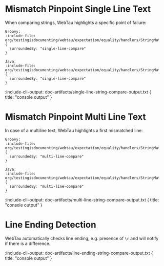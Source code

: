 # Mismatch Pinpoint Single Line Text

When comparing strings, WebTau highlights a specific point of failure:

```tabs
Groovy:
:include-file: org/testingisdocumenting/webtau/expectation/equality/handlers/StringMatchersGroovyExamplesTest.groovy {
  surroundedBy: "single-line-compare"
}

Java:
:include-file: org/testingisdocumenting/webtau/expectation/equality/handlers/StringMatchersJavaExamplesTest.java {
  surroundedBy: "single-line-compare"
}
```

:include-cli-output: doc-artifacts/single-line-string-compare-output.txt {
  title: "console output"
}

# Mismatch Pinpoint Multi Line Text

In case of a multiline text, WebTau highlights a first mismatched line:

```tabs
Groovy:
:include-file: org/testingisdocumenting/webtau/expectation/equality/handlers/StringMatchersGroovyExamplesTest.groovy {
  surroundedBy: "multi-line-compare"
}

Java:
:include-file: org/testingisdocumenting/webtau/expectation/equality/handlers/StringMatchersJavaExamplesTest.java {
  surroundedBy: "multi-line-compare"
}
```

:include-cli-output: doc-artifacts/multi-line-string-compare-output.txt {
  title: "console output"
}

# Line Ending Detection

WebTau automatically checks line ending, e.g. presence of `\r` and will notify if there is a difference.

:include-cli-output: doc-artifacts/line-ending-string-compare-output.txt {
  title: "console output"
}

